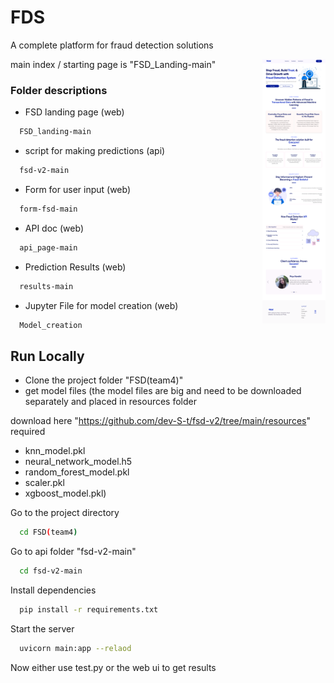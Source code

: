 # FDS

A complete platform for fraud detection solutions 

main index / starting page is "FSD_Landing-main"
<img align="right" src="Home (2).png" width="20%" title="UI" alt="UI" />
  
### Folder descriptions 
* FSD landing page (web)
  
```bash
  FSD_landing-main
```
* script for making predictions (api)
  
```bash
  fsd-v2-main
```
* Form for user input (web)
  
```bash
  form-fsd-main
```
* API doc (web)
  
```bash
  api_page-main
```
* Prediction Results (web)
  
```bash
  results-main
```
  * Jupyter File for model creation (web)
  
```bash
  Model_creation
```


## Run Locally

* Clone the project folder "FSD(team4)" 
* get model files 
  (the model files are big and need to be downloaded separately and placed in resources folder 
  
download here "https://github.com/dev-S-t/fsd-v2/tree/main/resources" 
required 
* knn_model.pkl 
* neural_network_model.h5 
* random_forest_model.pkl 
* scaler.pkl 
* xgboost_model.pkl)

Go to the project directory

```bash
  cd FSD(team4)
```

Go to api folder "fsd-v2-main"
```bash
  cd fsd-v2-main
```


Install dependencies

```bash
  pip install -r requirements.txt
```

Start the server

```bash
  uvicorn main:app --relaod
```

Now either use test.py or the web ui to get results

